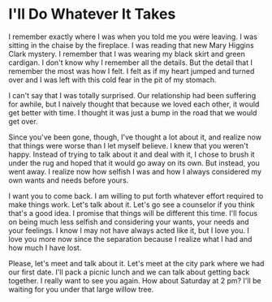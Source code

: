 # I'll Do Whatever It Takes #

I remember exactly where I was when you told me you were leaving. I was sitting in the chaise by the fireplace. I was reading that new Mary Higgins Clark mystery. I remember that I was wearing my black skirt and green cardigan. I don't know why I remember all the details. But the detail that I remember the most was how I felt. I felt as if my heart jumped and turned over and I was left with this cold fear in the pit of my stomach.

I can't say that I was totally surprised. Our relationship had been suffering for awhile, but I naively thought that because we loved each other, it would get better with time. I thought it was just a bump in the road that we would get over.

Since you've been gone, though, I've thought a lot about it, and realize now that things were worse than I let myself believe. I knew that you weren't happy. Instead of trying to talk about it and deal with it, I chose to brush it under the rug and hoped that it would go away on its own. But instead, you went away. I realize now how selfish I was and how I always considered my own wants and needs before yours.

I want you to come back. I am willing to put forth whatever effort required to make things work. Let's talk about it. Let's go see a counselor if you think that's a good idea. I promise that things will be different this time. I'll focus on being much less selfish and considering your wants, your needs and your feelings. I know I may not have always acted like it, but I love you. I love you more now since the separation because I realize what I had and how much I have lost.

Please, let's meet and talk about it. Let's meet at the city park where we had our first date. I'll pack a picnic lunch and we can talk about getting back together. I really want to see you again. How about Saturday at 2 pm? I'll be waiting for you under that large willow tree.

